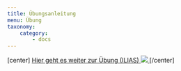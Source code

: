 ```yaml
---
title: Übungsanleitung
menu: Übung
taxonomy:
    category:
        - docs
---
```

[center]
<a href="https://ilias.opengeoedu.de/ilias/goto.php?target=pg_648_129&client_id=opengeoedu" markdown="1" target="_blank">Hier geht es weiter zur Übung (ILIAS)
![](/images/exercise.png?resize=200,200)
</a>
[/center]

